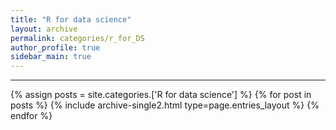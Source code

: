 ```yaml
---
title: "R for data science"
layout: archive
permalink: categories/r_for_DS
author_profile: true
sidebar_main: true
---
```


<!-- 공백이 포함되어 있는 카테고리 이름의 경우 site.categories['a b c'] 이런식으로! -->

***

{% assign posts = site.categories.['R for data science'] %}
{% for post in posts %} {% include archive-single2.html type=page.entries_layout %} {% endfor %}
